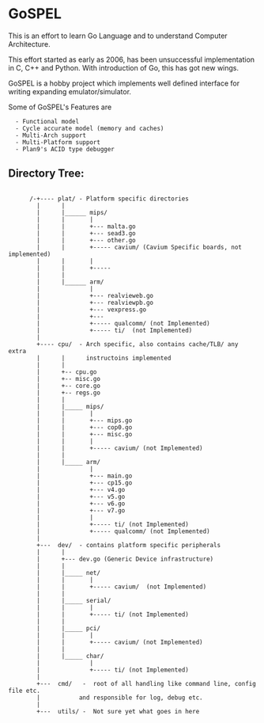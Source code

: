 GoSPEL
===============

This is an effort to learn Go Language and to understand Computer Architecture.

This effort started as early as 2006, has been unsuccessful implementation in C, C++ and Python.
With introduction of Go, this has got new wings.

GoSPEL is a hobby project which implements well defined interface for writing
expanding emulator/simulator.

Some of GoSPEL's  Features are

	  - Functional model
	  - Cycle accurate model (memory and caches)
	  - Multi-Arch support
	  - Multi-Platform support
	  - Plan9's ACID type debugger

Directory Tree:
---------------

<pre><code>
	  /-+---- plat/	- Platform specific directories
	    |      |
	    |      |______ mips/
	    |      |       |
	    |      |       +--- malta.go
	    |      |       +--- sead3.go
	    |      |       +--- other.go
	    |      |       +----- cavium/ (Cavium Specific boards, not implemented)
	    |      |       |
	    |      |       +----- <other>
	    |      |
	    |      |______ arm/
	    |              |
	    |              +--- realvieweb.go
	    |              +--- realviewpb.go
	    |              +--- vexpress.go
	    |              +---
	    |              +----- qualcomm/ (not Implemented)
	    |              +----- ti/  (not Implemented)
	    |
	    +---- cpu/	- Arch specific, also contains cache/TLB/ any extra
	    |      |      instructoins implemented
	    |      |
	    |      +-- cpu.go
	    |      +-- misc.go
	    |      +-- core.go
	    |      +-- regs.go
	    |      |
	    |      |_____ mips/
	    |      |       |
	    |      |       +--- mips.go
	    |      |       +--- cop0.go
	    |      |       +--- misc.go
	    |      |       |
	    |      |       +----- cavium/ (not Implemented)
	    |      |
	    |      |_____ arm/
	    |              |
	    |              +--- main.go
	    |              +--- cp15.go
	    |              +--- v4.go
	    |              +--- v5.go
	    |              +--- v6.go
	    |              +--- v7.go
	    |              |
	    |              +----- ti/ (not Implemented)
	    |              +----- qualcomm/ (not Implemented)
	    |
	    +---  dev/	- contains platform specific peripherals
	    |      |
		|      +--- dev.go (Generic Device infrastructure)
	    |      |
	    |      |_____ net/
	    |      |       |
	    |      |       +----- cavium/  (not Implemented)
	    |      |
	    |      |_____ serial/
	    |      |       |
	    |      |       +----- ti/ (not Implemented)
	    |      |
	    |      |_____ pci/
	    |      |       |
	    |      |       +----- cavium/ (not Implemented)
	    |      |
	    |      |_____ char/
	    |              |
	    |              +----- ti/ (not Implemented)
	    |
	    +---  cmd/	 -  root of all handling like command line, config file etc.
	    |  		    and responsible for log, debug etc.
	    |
	    +---  utils/ -  Not sure yet what goes in here

</code></pre>
</p>
